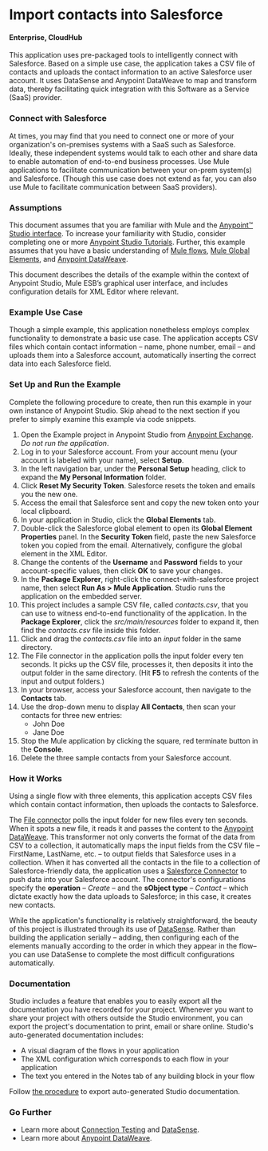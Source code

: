 # Import contacts into Salesforce
#### Enterprise, CloudHub ####

This application uses pre-packaged tools to intelligently connect with Salesforce. Based on a simple use case, the application takes a CSV file of contacts and uploads the contact information to an active Salesforce user account. It uses DataSense and Anypoint DataWeave to map and transform data, thereby facilitating quick integration with this Software as a Service (SaaS) provider.

### Connect with Salesforce ###

At times, you may find that you need to connect one or more of your organization's on-premises systems with a SaaS such as Salesforce. Ideally, these independent systems would talk to each other and share data to enable automation of end-to-end business processes. Use Mule applications to facilitate communication between your on-prem system(s) and Salesforce. (Though this use case does not extend as far, you can also use Mule to facilitate communication between SaaS providers).

### Assumptions ###

This document assumes that you are familiar with Mule and the [Anypoint™ Studio interface](http://www.mulesoft.org/documentation/display/current/Anypoint+Studio+Essentials). To increase your familiarity with Studio, consider completing one or more [Anypoint Studio Tutorials](http://www.mulesoft.org/documentation/display/current/Basic+Studio+Tutorial). Further, this example assumes that you have a basic understanding of [Mule flows](http://www.mulesoft.org/documentation/display/current/Mule+Application+Architecture), [Mule Global Elements](http://www.mulesoft.org/documentation/display/current/Global+Elements), and [Anypoint DataWeave](http://www.mulesoft.org/documentation/display/current/Weave+Reference+Documentation).

This document describes the details of the example within the context of Anypoint Studio, Mule ESB’s graphical user interface, and includes configuration details for XML Editor where relevant. 

### Example Use Case ###

Though a simple example, this application nonetheless employs complex functionality to demonstrate a basic use case. The application accepts CSV files which contain contact information – name, phone number, email – and uploads them into a Salesforce account, automatically inserting the correct data into each Salesforce field. 

### Set Up and Run the Example ###

Complete the following procedure to create, then run this example in your own instance of Anypoint Studio. Skip ahead to the next section if you prefer to simply examine this example via code snippets.

1. Open the Example project in Anypoint Studio from [Anypoint Exchange](http://www.mulesoft.org/documentation/display/current/Anypoint+Exchange). *Do not run the application*.
1. Log in to your Salesforce account. From your account menu (your account is labeled with your name), select **Setup**.
1. In the left navigation bar, under the **Personal Setup** heading, click to expand the **My Personal Information** folder. 
1. Click **Reset My Security Token**. Salesforce resets the token and emails you the new one.
1. Access the email that Salesforce sent and copy the new token onto your local clipboard.
1. In your application in Studio, click the **Global Elements** tab. 
1. Double-click the Salesforce global element to open its **Global Element Properties** panel. In the **Security Token** field, paste the new Salesforce token you copied from the email. Alternatively, configure the global element in the XML Editor.
1. Change the contents of the **Username** and **Password** fields to your account-specific values, then click **OK** to save your changes. 
1. In the **Package Explorer**, right-click the connect-with-salesforce project name, then select **Run As > Mule Application**. Studio runs the application on the embedded server.  
1. This project includes a sample CSV file, called *contacts.csv*, that you can use to witness end-to-end functionality of the application. In the **Package Explorer**, click the *src/main/resources* folder to expand it, then find the *contacts.csv* file inside this folder.
1. Click and drag the *contacts.csv* file into an *input* folder in the same directory.
1. The File connector in the application polls the input folder every ten seconds. It picks up the CSV file, processes it, then deposits it into the output folder in the same directory. (Hit **F5** to refresh the contents of the input and output folders.)
1. In your browser, access your Salesforce account, then navigate to the **Contacts** tab.
1. Use the drop-down menu to display **All Contacts**, then scan your contacts for three new entries:  
	- John Doe
	- Jane Doe
1. Stop the Mule application by clicking the square, red terminate button in the **Console**.
1. Delete the three sample contacts from your Salesforce account.

### How it Works ###

Using a single flow with three elements, this application accepts CSV files which contain contact information, then uploads the contacts to Salesforce. 

The [File connector](http://www.mulesoft.org/documentation/display/current/File+Connector) polls the input folder for new files every ten seconds. When it spots a new file, it reads it and passes the content to the [Anypoint DataWeave](http://www.mulesoft.org/documentation/display/current/Weave+Reference+Documentation). This transformer not only converts the format of the data from CSV to a collection, it automatically maps the input fields from the CSV file – FirstName, LastName, etc. – to output fields that Salesforce uses in a collection. When it has converted all the contacts in the file to a collection of Salesforce-friendly data, the application uses a [Salesforce Connector](http://www.mulesoft.org/documentation/display/current/Salesforce+Connector) to push data into your Salesforce account. The connector's configurations specify the **operation** – *Create* – and the **sObject type** – *Contact* – which dictate exactly how the data uploads to Salesforce; in this case, it creates new contacts. 

While the application's functionality is relatively straightforward, the beauty of this project is illustrated through its use of [DataSense](http://www.mulesoft.org/documentation/display/current/DataSense). Rather than building the application serially – adding, then configuring each of the elements manually according to the order in which they appear in the flow– you can use DataSense to complete the most difficult configurations automatically.

### Documentation ###

Studio includes a feature that enables you to easily export all the documentation you have recorded for your project. Whenever you want to share your project with others outside the Studio environment, you can export the project's documentation to print, email or share online. Studio's auto-generated documentation includes:

- A visual diagram of the flows in your application
- The XML configuration which corresponds to each flow in your application
- The text you entered in the Notes tab of any building block in your flow

Follow [the procedure](http://www.mulesoft.org/documentation/display/current/Importing+and+Exporting+in+Studio#ImportingandExportinginStudio-ExportingStudioDocumentation) to export auto-generated Studio documentation.

### Go Further ###

- Learn more about [Connection Testing](http://www.mulesoft.org/documentation/display/current/Testing+Connections) and [DataSense](http://www.mulesoft.org/documentation/display/current/DataSense).
- Learn more about [Anypoint DataWeave](http://www.mulesoft.org/documentation/display/current/Weave+Reference+Documentation).
